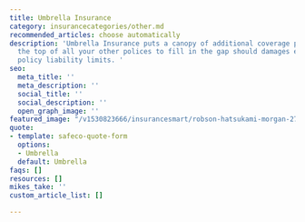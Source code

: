 ```yaml
---
title: Umbrella Insurance
category: insurancecategories/other.md
recommended_articles: choose automatically
description: 'Umbrella Insurance puts a canopy of additional coverage protection over
  the top of all your other polices to fill in the gap should damages exceed other
  policy liability limits. '
seo:
  meta_title: ''
  meta_description: ''
  social_title: ''
  social_description: ''
  open_graph_image: ''
featured_image: "/v1530823666/insurancesmart/robson-hatsukami-morgan-275558-unsplash%20%281%29.jpg"
quote:
- template: safeco-quote-form
  options:
  - Umbrella
  default: Umbrella
faqs: []
resources: []
mikes_take: ''
custom_article_list: []

---
```

